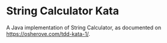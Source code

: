 # String Calculator Kata

A Java implementation of String Calculator, as documented on 
https://osherove.com/tdd-kata-1/.
